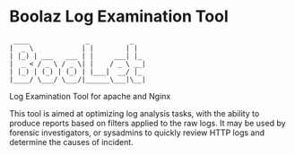 # Boolaz Log Examination Tool
     ____              _          _   
    |  _ \            | |        | |  
    | |_) | ___   ___ | |     ___| |_
    |  _ < / _ \ / _ \| |    / _ \ __|
    | |_) | (_) | (_) | |___|  __/ |_
    |____/ \___/ \___/|______\___|\__|

Log Examination Tool for apache and Nginx

This tool is aimed at optimizing log analysis tasks, with the ability to produce reports based on filters applied to the raw logs.
It may be used by forensic investigators, or sysadmins to quickly review HTTP logs and determine the causes of incident.
